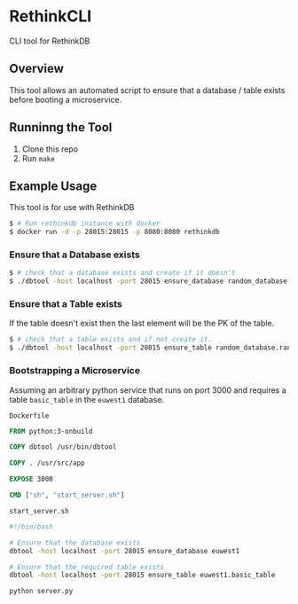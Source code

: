 # RethinkCLI
CLI tool for RethinkDB

## Overview

This tool allows an automated script to ensure that a database / table exists before booting a microservice.

## Runninng the Tool

 1. Clone this repo
 2. Run `make`


## Example Usage

This tool is for use with RethinkDB

```sh
$ # Run rethinkdb instance with docker
$ docker run -d -p 28015:28015 -p 8080:8080 rethinkdb
```

### Ensure that a Database exists

```sh
$ # check that a database exists and create if it doesn't
$ ./dbtool -host localhost -port 28015 ensure_database random_database && echo "DATABASE IS PRESENT!"
```

### Ensure that a Table exists

If the table doesn't exist then the last element will be the PK of the table.

```sh
$ # check that a table exists and if not create it.
$ ./dbtool -host localhost -port 28015 ensure_table random_database.random_table.CUSTOM_PK 
```

### Bootstrapping a Microservice

Assuming an arbitrary python service that runs on port 3000 and requires a table `basic_table` in the `euwest1` database.

`Dockerfile`

```Dockerfile
FROM python:3-onbuild

COPY dbtool /usr/bin/dbtool

COPY . /usr/src/app

EXPOSE 3000

CMD ["sh", "start_server.sh"]
```

`start_server.sh`

```sh
#!/bin/bash

# Ensure that the database exists
dbtool -host localhost -port 28015 ensure_database euwest1

# Ensure that the required table exists
dbtool -host localhost -port 28015 ensure_table euwest1.basic_table

python server.py
```
